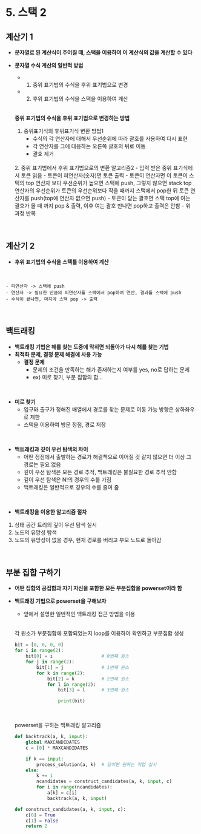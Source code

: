 # 5. 스택 2

## 계산기 1

- **문자열로 된 계산식이 주어질 때, 스택을 이용하여 이 계산식의 값을 계산할 수 있다**
- **문자열 수식 계산의 일반적 방법**
    <br>
    - 1. 중위 표기법의 수식을 후위 표기법으로 변경
    - 2. 후위 표기법의 수식을 스택을 이용하여 계산

    <br>    

    **중위 표기법의 수식을 후위 표기법으로 변경하는 방법**
    <br>

    1. 중위표기식의 후위표기식 변환 방법1
        - 수식의 각 연산자에 대해서 우선순위에 따라 괄호를 사용하여 다시 표현
        - 각 연산자를 그에 대응하는 오른쪽 괄호의 뒤로 이동
        - 괄호 제거
    <br>
    2. 중위 표기법에서 후위 표기법으로의 변환 알고리즘2
        - 입력 받은 중위 표기식에서 토큰 읽음
        - 토큰이 피연산자(숫자)면 토큰 출력
        - 토큰이 연산자면 이 토큰이 스택의 top 연산자 보다 우선순위가 높으면 스택에 push, 그렇지 않으면 stack top 연산자의 우선순위가 토큰의 우선순위보다 작을 때까지 스택에서 pop한 뒤 토큰 연산자를 push(top에 연산자 없으면 push)
        - 토큰이 닫는 괄호면 스택 top에 여는 괄호가 올 때 까지 pop & 출력, 이후 여는 괄호 만나면 pop하고 출력은 안함
        - 위 과정 반복

<br>

## 계산기 2

- **후위 표기법의 수식을 스택틀 이용하여 계산**
<br>

    - 피연산자 -> 스택에 push
    - 연산자 -> 필요한 만큼의 피연산자를 스택에서 pop하여 연산, 결과를 스택에 push
    - 수식이 끝나면, 마지막 스택 pop -> 출력

<br>

## 백트래킹

- **백트래킹 기법은 해를 찾는 도중에 막히면 되돌아가 다시 해를 찾는 기법**
- **최적화 문제, 결정 문제 해결에 사용 가능**
    - **결정 문제**
        - 문제의 조건을 만족하는 해가 존재하는지 여부를 yes, no로 답하는 문제
        - ex) 미로 찾기, 부분 집합의 합...

<br>

- **미로 찾기**
    - 입구와 출구가 정해진 배열에서 경로를 찾는 문제로 이동 가능 방향은 상하좌우로 제한
    - 스택을 이용하여 방문 정점, 경로 저장
<br>

- **백트래킹과 깊이 우선 탐색의 차이**
    - 어떤 정점에서 출발하는 경로가 해결책으로 이어질 것 같지 않으면 더 이상 그 경로는 필요 없음
    - 깊이 우선 탐색은 모든 경로 추적, 백트래킹은 불필요한 경로 추적 안함
    - 깊이 우선 탐색은 N!의 경우의 수를 가짐
    - 백트래킹은 일반적으로 경우의 수를 줄여 줌

<br>

- **백트래킹을 이용한 알고리즘 절차**
1. 상태 공간 트리의 깊이 우선 탐색 실시
2. 노드의 유망성 탐색
3. 노드의 유망성이 없을 경우, 현재 경로를 버리고 부모 노드로 돌아감


<br>

## 부분 집합 구하기
- **어떤 집합의 공집합과 자기 자신을 포함한 모든 부분집합을 powerset이라 함**
- **백트래킹 기법으로 powerset을 구해보자**
    - 앞에서 설명한 일반적인 백트래킹 접근 방법을 이용
    <br>

    각 원소가 부분집합에 포함되었는지 loop를 이용하여 확인하고 부분집합 생성
    ```python
    bit = [0, 0, 0, 0]
    for i in range(2):
        bit[0] = i                  # 0번쨰 원소
        for j in range(2):
            bit[1] = j              # 1번째 원소
            for k in range(2):
                bit[2] = k          # 2번째 원소
                for l in range(2):
                    bit[3] = l      # 3번째 원소

                    print(bit)
    ```

    <br>

    powerset을 구하는 백트래킹 알고리즘
    ```python
    def backtrack(a, k, input):
        global MAXCANDIDATES
        c = [0] * MAXCANDIDATES
    
        if k == input:
            process_solution(a, k)  # 답이면 원하는 작업 실시
        else:
            k += 1
            ncandidates = construct_candidates(a, k, input, c)
            for i in range(ncandidates):
                a[k] = c[i]
                backtrack(a, k, input)
    
    def construct_candidates(a, k, input, c):
        c[0] = True
        c[1] = False
        return 2

    


    ```